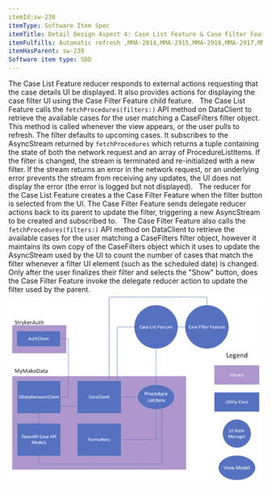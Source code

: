 ```yaml
---
itemId:sw-236
itemType: Software Item Spec
itemTitle: Detail Design Aspect 4: Case List Feature & Case Filter Feature
itemFulfills: Automatic refresh ,MMA-2914,MMA-2915,MMA-2916,MMA-2917,MMA-2918,MMA-2919,MMA-2920,MMA-2921,MMA-2922,MMA-2923,MMA-2924,MMA-2926,MMA-2927,MMA-2928,MMA-2929,MMA-2931,MMA-2932,MMA-2933,MMA-2934,MMA-2935,MMA-2936,MMA-2937,MMA-2938,MMA-2939,MMA-2940,MMA-2941,MMA-2942,MMA-2943,MMA-2944,MMA-2945,MMA-2946,MMA-3067,MMA-3068,MMA-3070,MMA-3071
itemHasParent: sw-238
Software item type: SDD
---
```

The Case List Feature reducer responds to external actions requesting that the case details UI be displayed. It also provides actions for displaying the case filter UI using the Case Filter Feature child feature.
 
The Case List Feature calls the `fetchProcedures(filters:)` API method on DataClient to retrieve the available cases for the user matching a CaseFilters filter object. This method is called whenever the view appears, or the user pulls to refresh. The filter defaults to upcoming cases. It subscribes to the AsyncStream returned by `fetchProcedures` which returns a tuple containing the state of both the network request and an array of ProcedureListItems. If the filter is changed, the stream is terminated and re-initialized with a new filter. If the stream returns an error in the network request, or an underlying error prevents the stream from receiving any updates, the UI does not display the error (the error is logged but not displayed).
 
The reducer for the Case List Feature creates a the Case Filter Feature when the filter button is selected from the UI. The Case Filter Feature sends delegate reducer actions back to its parent to update the filter, triggering a new AsyncStream to be created and subscribed to.
 
The Case Filter Feature also calls the `fetchProcedures(filters:)` API method on DataClient to retrieve the available cases for the user matching a CaseFilters filter object, however it maintains its own copy of the CaseFilters object which it uses to update the AsyncStream used by the UI to count the number of cases that match the filter whenever a filter UI element (such as the scheduled date) is changed. Only after the user finalizes their filter and selects the "Show" button, does the Case Filter Feature invoke the delegate reducer action to update the filter used by the parent.
 
 ![Arch](./images/sw-236.1.png)
